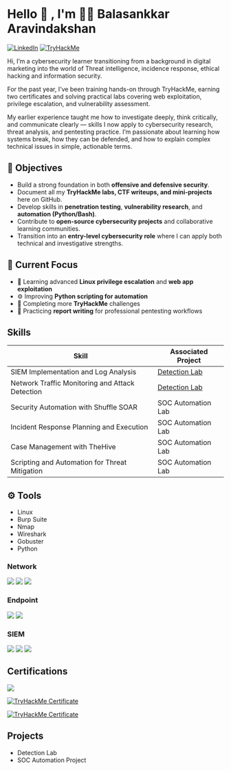 # Hello 👋 , I'm 🧑‍💻 Balasankkar Aravindakshan 
[![LinkedIn](https://img.shields.io/badge/LinkedIn-0077B5?style=for-the-badge&logo=linkedin&logoColor=white)](https://www.linkedin.com/in/balasankkararavindhakshan) [![TryHackMe](https://img.shields.io/badge/TryHackMe-212C42?style=for-the-badge&logo=tryhackme&logoColor=white)](https://tryhackme.com/p/Balasankkar) 

Hi, I’m a cybersecurity learner transitioning from a background in digital marketing into the world of Threat intelligence, incidence response, ethical hacking and information security.

For the past year, I’ve been training hands-on through TryHackMe, earning two certificates and solving practical labs covering web exploitation, privilege escalation, and vulnerability assessment.

My earlier experience taught me how to investigate deeply, think critically, and communicate clearly — skills I now apply to cybersecurity research, threat analysis, and pentesting practice. I’m passionate about learning how systems break, how they can be defended, and how to explain complex technical issues in simple, actionable terms.

## 🎯 Objectives

- Build a strong foundation in both **offensive and defensive security**.  
- Document all my **TryHackMe labs, CTF writeups, and mini-projects** here on GitHub.  
- Develop skills in **penetration testing**, **vulnerability research**, and **automation (Python/Bash)**.  
- Contribute to **open-source cybersecurity projects** and collaborative learning communities.  
- Transition into an **entry-level cybersecurity role** where I can apply both technical and investigative strengths.

## 🧠 Current Focus  
- 🧩 Learning advanced **Linux privilege escalation** and **web app exploitation**  
- ⚙️ Improving **Python scripting for automation**  
- 🎯 Completing more **TryHackMe** challenges  
- 🧾 Practicing **report writing** for professional pentesting workflows  

## Skills

| Skill                                         | Associated Project         |
|-----------------------------------------------|----------------------------|
| SIEM Implementation and Log Analysis          | <a href="https://google.com">Detection Lab</a>|
| Network Traffic Monitoring and Attack Detection | <a href="https://google.com">Detection Lab</a>|
| Security Automation with Shuffle SOAR         | SOC Automation Lab|
| Incident Response Planning and Execution      | SOC Automation Lab|
| Case Management with TheHive                  | SOC Automation Lab|
| Scripting and Automation for Threat Mitigation | SOC Automation Lab|

## ⚙️ Tools

- Linux
- Burp Suite
- Nmap
- Wireshark
- Gobuster
- Python

### Network
<div>
    <img src="https://img.shields.io/badge/-Wireshark-1679A7?&style=for-the-badge&logo=Wireshark&logoColor=white" />
    <img src="https://img.shields.io/badge/-Suricata-EF3B2D?&style=for-the-badge&logo=Suricata&logoColor=white" />
    <img src="https://img.shields.io/badge/-Zeek-777BB4?&style=for-the-badge&logo=Zeek&logoColor=white" />
</div>

### Endpoint
<div>
    <img src="https://img.shields.io/badge/-Microsoft_Defender_for_Endpoint-00A4EF?&style=for-the-badge&logo=Microsoft&logoColor=white" />
    <img src="https://img.shields.io/badge/-Velociraptor-4B275F?&style=for-the-badge&logo=Velociraptor&logoColor=white" />
</div>

### SIEM
<div>
    <img src="https://img.shields.io/badge/-Microsoft_Sentinel-0078D4?&style=for-the-badge&logo=Microsoft&logoColor=white" />
    <img src="https://img.shields.io/badge/-Splunk-000000?&style=for-the-badge&logo=Splunk&logoColor=white" />
    <img src="https://img.shields.io/badge/-Elastic-005571?&style=for-the-badge&logo=Elastic&logoColor=white" />
</div>

## Certifications

<div>
<img src="https://img.shields.io/badge/-Security%2B-FF0000?&style=for-the-badge&logo=CompTIA&logoColor=white" />
    
[![TryHackMe Certificate](https://img.shields.io/badge/THM-Certificate-blue?style=for-the-badge&logo=tryhackme&logoColor=white)](https://tryhackme-certificates.s3-eu-west-1.amazonaws.com/THM-WLY19XDH0Y.pdf)

[![TryHackMe Certificate](https://img.shields.io/badge/THM-Certificate-blue?style=for-the-badge&logo=tryhackme&logoColor=white)](https://tryhackme-certificates.s3-eu-west-1.amazonaws.com/THM-5PG0CGTB64.pdf)

</div>

## Projects
- Detection Lab
- SOC Automation Project

